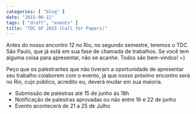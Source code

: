 ```yaml
---
categories: [ "blog" ]
date: "2015-06-11"
tags: [ "draft", "events" ]
title: "TDC SP 2015 (Call for Papers)"
---
```

Antes do nosso encontro 12 no Rio, no segundo semestre, teremos o TDC São
Paulo, que já está em sua fase de chamada de trabalhos. Se você tem
alguma coisa para apresentar, não se acanhe. Todos são bem-vindos! =)

Peço que os palestrantes que não tiveram a oportunidade de apresentar
seu trabalho colaborem com o evento, já que nosso próximo encontro
será no Rio, cujo público, acredito eu, deverá mudar em sua maioria.

 - Submissão de palestras até 15 de junho às 18h
 - Notificação de palestras aprovadas ou não entre 16 e 22 de junho
 - Evento acontecerá de 21 a 25 de Julho

